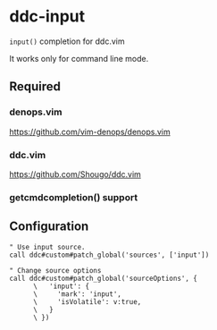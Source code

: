 # ddc-input

`input()` completion for ddc.vim

It works only for command line mode.


## Required

### denops.vim

https://github.com/vim-denops/denops.vim

### ddc.vim

https://github.com/Shougo/ddc.vim

### getcmdcompletion() support

## Configuration

```vim
" Use input source.
call ddc#custom#patch_global('sources', ['input'])

" Change source options
call ddc#custom#patch_global('sourceOptions', {
      \   'input': {
      \     'mark': 'input',
      \     'isVolatile': v:true,
      \   }
      \ })
```
